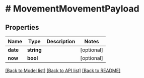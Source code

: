 # # MovementMovementPayload

## Properties

Name | Type | Description | Notes
------------ | ------------- | ------------- | -------------
**date** | **string** |  | [optional] 
**now** | **bool** |  | [optional] 

[[Back to Model list]](../../README.md#documentation-for-models) [[Back to API list]](../../README.md#documentation-for-api-endpoints) [[Back to README]](../../README.md)


